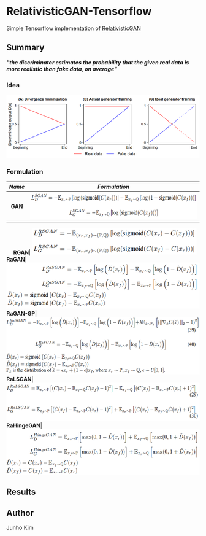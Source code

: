# RelativisticGAN-Tensorflow
Simple Tensorflow implementation of [RelativisticGAN](https://arxiv.org/pdf/1807.00734.pdf)

## Summary
***"the discriminator estimates the probability that the given real data is more realistic than fake data, on average"***
### Idea
![idea](./assests/idea.png)

### Formulation
*Name* | *Formulation*
:---: | :---: |
**GAN**| <img src = './assests/formulation/original_gan.png' height = '70px'>
　
**RGAN**| <img src = './assests/formulation/RGAN.png' height = '70px'>
　
**RaGAN**| <img src = './assests/formulation/RaGAN.png' height = '120px'>
　
**RaGAN-GP**| <img src = './assests/formulation/RaGAN-GP.png' height = '150px'>
　
**RaLSGAN**| <img src = './assests/formulation/RaLSGAN.png' height = '100px'>
　
**RaHingeGAN**| <img src = './assests/formulation/RaHingeGAN.png' height = '120px'>

## Results

## Author
Junho Kim
